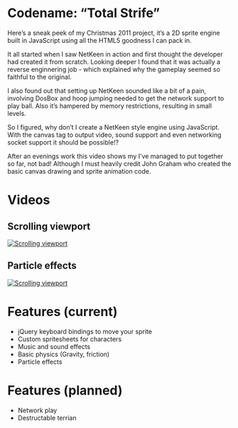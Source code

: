 # Codename: “Total Strife”
Here’s a sneak peek of my Christmas 2011 project, it’s a 2D sprite engine built in JavaScript using all the HTML5 goodness I can pack in.

It all started when I saw NetKeen in action and first thought the developer had created it from scratch. Looking deeper I found that it was actually a reverse enginnering job - which explained why the gameplay seemed so faithful to the original.

I also found out that setting up NetKeen sounded like a bit of a pain, involving DosBox and hoop jumping needed to get the network support to play ball. Also it’s hampered by memory restrictions, resulting in small levels.

So I figured, why don’t I create a NetKeen style engine using JavaScript. With the canvas tag to output video, sound support and even networking socket support it should be possible!?

After an evenings work this video shows my I’ve managed to put together so far, not bad! Although I must heavily credit John Graham who created the basic canvas drawing and sprite animation code.

# Videos
## Scrolling viewport
[![Scrolling viewport](https://img.youtube.com/vi/cyYu9w35vvw/0.jpg)](https://www.youtube.com/watch?v=cyYu9w35vvw)

## Particle effects
[![Scrolling viewport](https://img.youtube.com/vi/P51rFMUP3aM/0.jpg)](https://www.youtube.com/watch?v=P51rFMUP3aM)

# Features (current)
- jQuery keyboard bindings to move your sprite
- Custom spritesheets for characters
- Music and sound effects
- Basic physics (Gravity, friction)
- Particle effects

# Features (planned)
- Network play
- Destructable terrian
